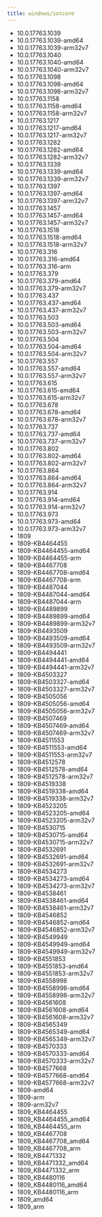 ```yaml
---
title: windows/iotcore
---
```

- 10.0.17763.1039
- 10.0.17763.1039-amd64
- 10.0.17763.1039-arm32v7
- 10.0.17763.1040
- 10.0.17763.1040-amd64
- 10.0.17763.1040-arm32v7
- 10.0.17763.1098
- 10.0.17763.1098-amd64
- 10.0.17763.1098-arm32v7
- 10.0.17763.1158
- 10.0.17763.1158-amd64
- 10.0.17763.1158-arm32v7
- 10.0.17763.1217
- 10.0.17763.1217-amd64
- 10.0.17763.1217-arm32v7
- 10.0.17763.1282
- 10.0.17763.1282-amd64
- 10.0.17763.1282-arm32v7
- 10.0.17763.1339
- 10.0.17763.1339-amd64
- 10.0.17763.1339-arm32v7
- 10.0.17763.1397
- 10.0.17763.1397-amd64
- 10.0.17763.1397-arm32v7
- 10.0.17763.1457
- 10.0.17763.1457-amd64
- 10.0.17763.1457-arm32v7
- 10.0.17763.1518
- 10.0.17763.1518-amd64
- 10.0.17763.1518-arm32v7
- 10.0.17763.316
- 10.0.17763.316-amd64
- 10.0.17763.316-arm
- 10.0.17763.379
- 10.0.17763.379-amd64
- 10.0.17763.379-arm32v7
- 10.0.17763.437
- 10.0.17763.437-amd64
- 10.0.17763.437-arm32v7
- 10.0.17763.503
- 10.0.17763.503-amd64
- 10.0.17763.503-arm32v7
- 10.0.17763.504
- 10.0.17763.504-amd64
- 10.0.17763.504-arm32v7
- 10.0.17763.557
- 10.0.17763.557-amd64
- 10.0.17763.557-arm32v7
- 10.0.17763.615
- 10.0.17763.615-amd64
- 10.0.17763.615-arm32v7
- 10.0.17763.678
- 10.0.17763.678-amd64
- 10.0.17763.678-arm32v7
- 10.0.17763.737
- 10.0.17763.737-amd64
- 10.0.17763.737-arm32v7
- 10.0.17763.802
- 10.0.17763.802-amd64
- 10.0.17763.802-arm32v7
- 10.0.17763.864
- 10.0.17763.864-amd64
- 10.0.17763.864-arm32v7
- 10.0.17763.914
- 10.0.17763.914-amd64
- 10.0.17763.914-arm32v7
- 10.0.17763.973
- 10.0.17763.973-amd64
- 10.0.17763.973-arm32v7
- 1809
- 1809-KB4464455
- 1809-KB4464455-amd64
- 1809-KB4464455-arm
- 1809-KB4467708
- 1809-KB4467708-amd64
- 1809-KB4467708-arm
- 1809-KB4487044
- 1809-KB4487044-amd64
- 1809-KB4487044-arm
- 1809-KB4489899
- 1809-KB4489899-amd64
- 1809-KB4489899-arm32v7
- 1809-KB4493509
- 1809-KB4493509-amd64
- 1809-KB4493509-arm32v7
- 1809-KB4494441
- 1809-KB4494441-amd64
- 1809-KB4494441-arm32v7
- 1809-KB4503327
- 1809-KB4503327-amd64
- 1809-KB4503327-arm32v7
- 1809-KB4505056
- 1809-KB4505056-amd64
- 1809-KB4505056-arm32v7
- 1809-KB4507469
- 1809-KB4507469-amd64
- 1809-KB4507469-arm32v7
- 1809-KB4511553
- 1809-KB4511553-amd64
- 1809-KB4511553-arm32v7
- 1809-KB4512578
- 1809-KB4512578-amd64
- 1809-KB4512578-arm32v7
- 1809-KB4519338
- 1809-KB4519338-amd64
- 1809-KB4519338-arm32v7
- 1809-KB4523205
- 1809-KB4523205-amd64
- 1809-KB4523205-arm32v7
- 1809-KB4530715
- 1809-KB4530715-amd64
- 1809-KB4530715-arm32v7
- 1809-KB4532691
- 1809-KB4532691-amd64
- 1809-KB4532691-arm32v7
- 1809-KB4534273
- 1809-KB4534273-amd64
- 1809-KB4534273-arm32v7
- 1809-KB4538461
- 1809-KB4538461-amd64
- 1809-KB4538461-arm32v7
- 1809-KB4546852
- 1809-KB4546852-amd64
- 1809-KB4546852-arm32v7
- 1809-KB4549949
- 1809-KB4549949-amd64
- 1809-KB4549949-arm32v7
- 1809-KB4551853
- 1809-KB4551853-amd64
- 1809-KB4551853-arm32v7
- 1809-KB4558998
- 1809-KB4558998-amd64
- 1809-KB4558998-arm32v7
- 1809-KB4561608
- 1809-KB4561608-amd64
- 1809-KB4561608-arm32v7
- 1809-KB4565349
- 1809-KB4565349-amd64
- 1809-KB4565349-arm32v7
- 1809-KB4570333
- 1809-KB4570333-amd64
- 1809-KB4570333-arm32v7
- 1809-KB4577668
- 1809-KB4577668-amd64
- 1809-KB4577668-arm32v7
- 1809-amd64
- 1809-arm
- 1809-arm32v7
- 1809_KB4464455
- 1809_KB4464455_amd64
- 1809_KB4464455_arm
- 1809_KB4467708
- 1809_KB4467708_amd64
- 1809_KB4467708_arm
- 1809_KB4471332
- 1809_KB4471332_amd64
- 1809_KB4471332_arm
- 1809_KB4480116
- 1809_KB4480116_amd64
- 1809_KB4480116_arm
- 1809_amd64
- 1809_arm
